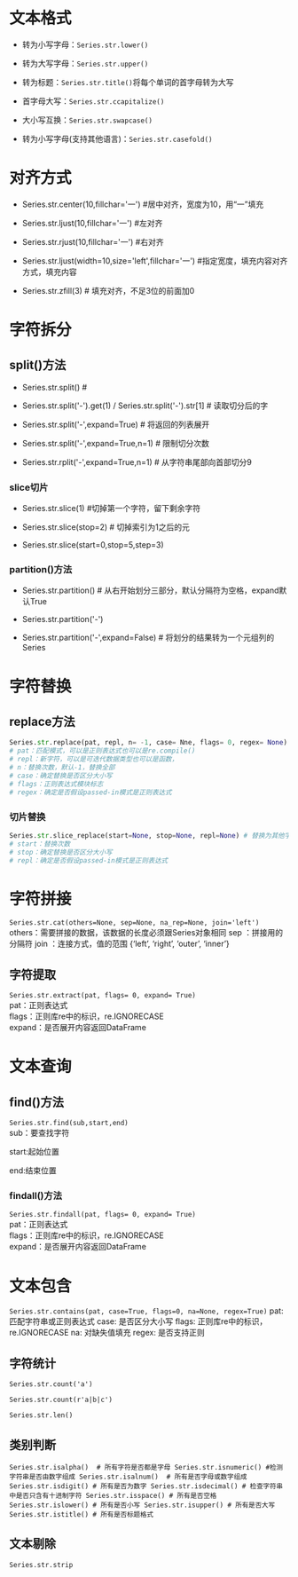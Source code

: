 # 文本格式

- 转为小写字母：`Series.str.lower()`

- 转为大写字母：`Series.str.upper()`

- 转为标题：`Series.str.title()`将每个单词的首字母转为大写

- 首字母大写：`Series.str.ccapitalize()`

- 大小写互换：`Series.str.swapcase()`

- 转为小写字母(支持其他语言)：`Series.str.casefold()`
  

# 对齐方式

- Series.str.center(10,fillchar='一') #居中对齐，宽度为10，用“一”填充

- Series.str.ljust(10,fillchar='一') #左对齐

- Series.str.rjust(10,fillchar='一') #右对齐

- Series.str.ljust(width=10,size='left',fillchar='一') #指定宽度，填充内容对齐方式，填充内容

- Series.str.zfill(3) # 填充对齐，不足3位的前面加0
  

# 字符拆分

## split()方法

- Series.str.split() # 

- Series.str.split('-').get(1)  / Series.str.split('-').str[1]  # 读取切分后的字

- Series.str.split('-',expand=True) # 将返回的列表展开

- Series.str.split('-',expand=True,n=1) # 限制切分次数

- Series.str.rplit('-',expand=True,n=1) # 从字符串尾部向首部切分9
  

### slice切片

- Series.str.slice(1) #切掉第一个字符，留下剩余字符 

- Series.str.slice(stop=2) # 切掉索引为1之后的元

- Series.str.slice(start=0,stop=5,step=3)

### partition()方法

- Series.str.partition()  # 从右开始划分三部分，默认分隔符为空格，expand默认True

- Series.str.partition('-') 

- Series.str.partition('-',expand=False) # 将划分的结果转为一个元组列的Series
  

# 字符替换

## replace方法

```python
Series.str.replace(pat, repl, n= -1, case= Nne, flags= 0, regex= None)
# pat：匹配模式，可以是正则表达式也可以是re.compile()
# repl：新字符，可以是可迭代数据类型也可以是函数，
# n：替换次数，默认-1，替换全部
# case：确定替换是否区分大小写
# flags：正则表达式模块标志
# regex：确定是否假设passed-in模式是正则表达式
```

### 切片替换

```python
Series.str.slice_replace(start=None, stop=None, repl=None) # 替换为其他字符串
# start：替换次数
# stop：确定替换是否区分大小写
# repl：确定是否假设passed-in模式是正则表达式
```

# 字符拼接

`Series.str.cat(others=None, sep=None, na_rep=None, join='left')`
others：需要拼接的数据，该数据的长度必须跟Series对象相同
sep ：拼接用的分隔符
join ：连接方式，值的范围 {‘left’, ‘right’, ‘outer’, ‘inner’}


## 字符提取

`Series.str.extract(pat, flags= 0, expand= True)`  
pat：正则表达式  
flags：正则库re中的标识，re.IGNORECASE  
expand：是否展开内容返回DataFrame

# 文本查询

## find()方法

`Series.str.find(sub,start,end)`  
sub：要查找字符

start:起始位置

end:结束位置

### findall()方法

`Series.str.findall(pat, flags= 0, expand= True)`  
pat：正则表达式  
flags：正则库re中的标识，re.IGNORECASE  
expand：是否展开内容返回DataFrame

# 文本包含

`Series.str.contains(pat, case=True, flags=0, na=None, regex=True)`
pat: 匹配字符串或正则表达式
case: 是否区分大小写
flags: 正则库re中的标识，re.IGNORECASE
na: 对缺失值填充
regex: 是否支持正则


## 字符统计

`Series.str.count('a') `

`Series.str.count(r'a|b|c')`

 `Series.str.len()`

## 类别判断

`Series.str.isalpha()  # 所有字符是否都是字母
Series.str.isnumeric() #检测字符串是否由数字组成
Series.str.isalnum()  # 所有是否字母或数字组成
Series.str.isdigit() # 所有是否为数字
Series.str.isdecimal() # 检查字符串中是否只含有十进制字符
Series.str.isspace() # 所有是否空格
Series.str.islower() # 所有是否小写
Series.str.isupper() # 所有是否大写
Series.str.istitle() # 所有是否标题格式`

## 文本剔除

`Series.str.strip`


